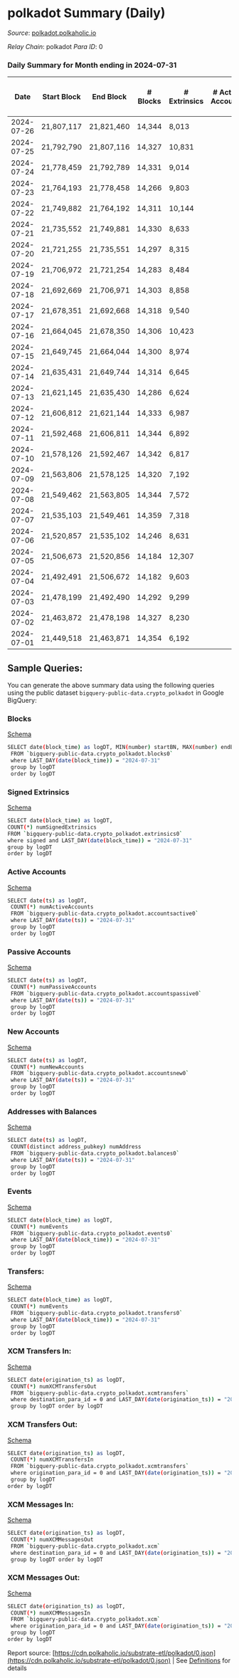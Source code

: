 # polkadot Summary (Daily)

_Source_: [polkadot.polkaholic.io](https://polkadot.polkaholic.io)

*Relay Chain*: polkadot
*Para ID*: 0



### Daily Summary for Month ending in 2024-07-31


| Date    | Start Block | End Block | # Blocks | # Extrinsics | # Active Accounts | # Passive Accounts | # New Accounts | # Addresses | # Events  | # Transfers ($USD) | # XCM Transfers In ($USD) | # XCM Transfers Out ($USD) | # XCM In | # XCM Out | Issues |
|---------|-------------|-----------|----------|--------------|-------------------|--------------------|----------------|-------------|-----------|--------------------|---------------------------|----------------------------|----------|-----------|--------|
| 2024-07-26 | 21,807,117 | 21,821,460 | 14,344 | 8,013 |  |  |  |  | 815,571 | 8,660  |   |   |  |  |  |
| 2024-07-25 | 21,792,790 | 21,807,116 | 14,327 | 10,831 |  |  |  | 1,353,112 | 834,599 | 8,274  |   |   |  |  |  |
| 2024-07-24 | 21,778,459 | 21,792,789 | 14,331 | 9,014 |  |  |  | 1,352,822 | 829,215 | 10,221 ($6.18) |   |   |  |  |  |
| 2024-07-23 | 21,764,193 | 21,778,458 | 14,266 | 9,803 |  |  |  | 1,352,505 | 817,784 | 8,273  |   |   |  |  |  |
| 2024-07-22 | 21,749,882 | 21,764,192 | 14,311 | 10,144 |  |  |  | 1,352,203 | 825,831 | 9,509  |   |   |  |  |  |
| 2024-07-21 | 21,735,552 | 21,749,881 | 14,330 | 8,633 |  |  |  | 1,351,902 | 816,886 | 9,410  |   |   |  |  |  |
| 2024-07-20 | 21,721,255 | 21,735,551 | 14,297 | 8,315 |  |  |  | 1,351,671 | 812,613 | 8,683 ($152.79) |   |   |  |  |  |
| 2024-07-19 | 21,706,972 | 21,721,254 | 14,283 | 8,484 |  |  |  | 1,351,460 | 812,644 | 8,350  |   |   |  |  |  |
| 2024-07-18 | 21,692,669 | 21,706,971 | 14,303 | 8,858 |  |  |  | 1,351,218 | 805,002 | 9,075  |   |   |  |  |  |
| 2024-07-17 | 21,678,351 | 21,692,668 | 14,318 | 9,540 |  |  |  | 1,351,027 | 809,764 | 8,922  |   |   |  |  |  |
| 2024-07-16 | 21,664,045 | 21,678,350 | 14,306 | 10,423 |  |  |  | 1,350,785 | 820,302 | 10,547  |   |   |  |  |  |
| 2024-07-15 | 21,649,745 | 21,664,044 | 14,300 | 8,974 |  |  |  | 1,350,524 | 800,974 | 10,925  |   |   |  |  |  |
| 2024-07-14 | 21,635,431 | 21,649,744 | 14,314 | 6,645 |  |  |  | 1,350,244 | 769,221 | 8,340 ($33.54) |   |   |  |  |  |
| 2024-07-13 | 21,621,145 | 21,635,430 | 14,286 | 6,624 |  |  |  | 1,350,105 | 779,825 | 8,260  |   |   |  |  |  |
| 2024-07-12 | 21,606,812 | 21,621,144 | 14,333 | 6,987 |  |  |  | 1,349,867 | 779,716 | 8,079 ($21,692.46) |   |   |  |  |  |
| 2024-07-11 | 21,592,468 | 21,606,811 | 14,344 | 6,892 |  |  |  | 1,349,668 | 771,899 | 7,769 ($17.75) |   |   |  |  |  |
| 2024-07-10 | 21,578,126 | 21,592,467 | 14,342 | 6,817 |  |  |  | 1,349,380 | 771,657 | 6,799  |   |   |  |  |  |
| 2024-07-09 | 21,563,806 | 21,578,125 | 14,320 | 7,192 |  |  |  | 1,349,100 | 793,813 | 12,020  |   |   |  |  |  |
| 2024-07-08 | 21,549,462 | 21,563,805 | 14,344 | 7,572 |  |  |  | 1,276,749 | 780,568 | 7,202  |   |   |  |  |  |
| 2024-07-07 | 21,535,103 | 21,549,461 | 14,359 | 7,318 |  |  |  | 1,348,420 | 775,547 | 7,473  |   |   |  |  |  |
| 2024-07-06 | 21,520,857 | 21,535,102 | 14,246 | 8,631 |  |  |  |  | 784,428 | 8,430  |   |   |  |  |  |
| 2024-07-05 | 21,506,673 | 21,520,856 | 14,184 | 12,307 |  |  |  |  | 810,060 | 12,022  |   |   |  |  |  |
| 2024-07-04 | 21,492,491 | 21,506,672 | 14,182 | 9,603 |  |  |  |  | 784,456 | 8,670  |   |   |  |  |  |
| 2024-07-03 | 21,478,199 | 21,492,490 | 14,292 | 9,299 |  |  |  |  | 806,428 | 10,557  |   |   |  |  |  |
| 2024-07-02 | 21,463,872 | 21,478,198 | 14,327 | 8,230 |  |  |  |  | 807,685 | 7,241  |   |   |  |  |  |
| 2024-07-01 | 21,449,518 | 21,463,871 | 14,354 | 6,192 |  |  |  |  | 816,915 | 11,352  |   |   |  |  |  |

## Sample Queries:
You can generate the above summary data using the following queries using the public dataset `bigquery-public-data.crypto_polkadot` in Google BigQuery:


### Blocks 

[Schema](https://github.com/colorfulnotion/substrate-etl/blob/main/schema/blocks.json)

```bash
SELECT date(block_time) as logDT, MIN(number) startBN, MAX(number) endBN, COUNT(*) numBlocks 
 FROM `bigquery-public-data.crypto_polkadot.blocks0`  
 where LAST_DAY(date(block_time)) = "2024-07-31" 
 group by logDT 
 order by logDT
```

### Signed Extrinsics 

[Schema](https://github.com/colorfulnotion/substrate-etl/blob/main/schema/extrinsics.json)

```bash
SELECT date(block_time) as logDT, 
COUNT(*) numSignedExtrinsics 
FROM `bigquery-public-data.crypto_polkadot.extrinsics0`  
where signed and LAST_DAY(date(block_time)) = "2024-07-31" 
group by logDT 
order by logDT
```

### Active Accounts 

[Schema](https://github.com/colorfulnotion/substrate-etl/blob/main/schema/accountsactive.json)

```bash
SELECT date(ts) as logDT, 
 COUNT(*) numActiveAccounts 
 FROM `bigquery-public-data.crypto_polkadot.accountsactive0` 
 where LAST_DAY(date(ts)) = "2024-07-31" 
 group by logDT 
 order by logDT
```

### Passive Accounts 

[Schema](https://github.com/colorfulnotion/substrate-etl/blob/main/schema/accountspassive.json)

```bash
SELECT date(ts) as logDT, 
 COUNT(*) numPassiveAccounts 
 FROM `bigquery-public-data.crypto_polkadot.accountspassive0` 
 where LAST_DAY(date(ts)) = "2024-07-31" 
 group by logDT 
 order by logDT
```

### New Accounts 

[Schema](https://github.com/colorfulnotion/substrate-etl/blob/main/schema/accountsnew.json)

```bash
SELECT date(ts) as logDT, 
 COUNT(*) numNewAccounts 
 FROM `bigquery-public-data.crypto_polkadot.accountsnew0` 
 where LAST_DAY(date(ts)) = "2024-07-31" 
 group by logDT
 order by logDT
```

### Addresses with Balances 

[Schema](https://github.com/colorfulnotion/substrate-etl/blob/main/schema/balances.json)

```bash
SELECT date(ts) as logDT,
 COUNT(distinct address_pubkey) numAddress 
 FROM `bigquery-public-data.crypto_polkadot.balances0` 
 where LAST_DAY(date(ts)) = "2024-07-31" 
 group by logDT 
 order by logDT
```

### Events 

[Schema](https://github.com/colorfulnotion/substrate-etl/blob/main/schema/events.json)

```bash
SELECT date(block_time) as logDT, 
 COUNT(*) numEvents 
 FROM `bigquery-public-data.crypto_polkadot.events0` 
 where LAST_DAY(date(block_time)) = "2024-07-31" 
 group by logDT 
 order by logDT
```

### Transfers:

[Schema](https://github.com/colorfulnotion/substrate-etl/blob/main/schema/transfers.json)

```bash
SELECT date(block_time) as logDT, 
 COUNT(*) numEvents 
 FROM `bigquery-public-data.crypto_polkadot.transfers0` 
 where LAST_DAY(date(block_time)) = "2024-07-31" 
 group by logDT 
 order by logDT
```

### XCM Transfers In: 

[Schema](https://github.com/colorfulnotion/substrate-etl/blob/main/schema/xcmtransfers.json)

```bash
SELECT date(origination_ts) as logDT, 
 COUNT(*) numXCMTransfersOut 
 FROM `bigquery-public-data.crypto_polkadot.xcmtransfers` 
 where destination_para_id = 0 and LAST_DAY(date(origination_ts)) = "2024-07-31" 
 group by logDT order by logDT
```

### XCM Transfers Out: 

[Schema](https://github.com/colorfulnotion/substrate-etl/blob/main/schema/xcmtransfers.json)

```bash
SELECT date(origination_ts) as logDT, 
 COUNT(*) numXCMTransfersIn 
 FROM `bigquery-public-data.crypto_polkadot.xcmtransfers` 
 where origination_para_id = 0 and LAST_DAY(date(origination_ts)) = "2024-07-31" 
 group by logDT 
order by logDT
```

### XCM Messages In: 

[Schema](https://github.com/colorfulnotion/substrate-etl/blob/main/schema/xcm.json)

```bash
SELECT date(origination_ts) as logDT, 
 COUNT(*) numXCMMessagesOut 
 FROM `bigquery-public-data.crypto_polkadot.xcm` 
 where destination_para_id = 0 and LAST_DAY(date(origination_ts)) = "2024-07-31" 
 group by logDT order by logDT
```

### XCM Messages Out: 

[Schema](https://github.com/colorfulnotion/substrate-etl/blob/main/schema/xcm.json)

```bash
SELECT date(origination_ts) as logDT, 
 COUNT(*) numXCMMessagesIn 
 FROM `bigquery-public-data.crypto_polkadot.xcm` 
 where origination_para_id = 0 and LAST_DAY(date(origination_ts)) = "2024-07-31" 
 group by logDT 
order by logDT
```


Report source: [https://cdn.polkaholic.io/substrate-etl/polkadot/0.json](https://cdn.polkaholic.io/substrate-etl/polkadot/0.json) | See [Definitions](/DEFINITIONS.md) for details
